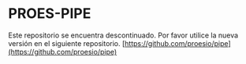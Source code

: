 # PROES-PIPE
Este repositorio se encuentra descontinuado. Por favor utilice la nueva versión en el siguiente repositorio. [https://github.com/proesio/pipe](https://github.com/proesio/pipe)
